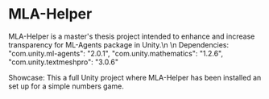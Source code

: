 # MLA-Helper
MLA-Helper is a master's thesis project intended to enhance and increase transparency for ML-Agents package in Unity.\n
\n
Dependencies:
"com.unity.ml-agents": "2.0.1",
"com.unity.mathematics": "1.2.6",
"com.unity.textmeshpro": "3.0.6"

Showcase:
This a full Unity project where MLA-Helper has been installed an set up for a simple numbers game.

